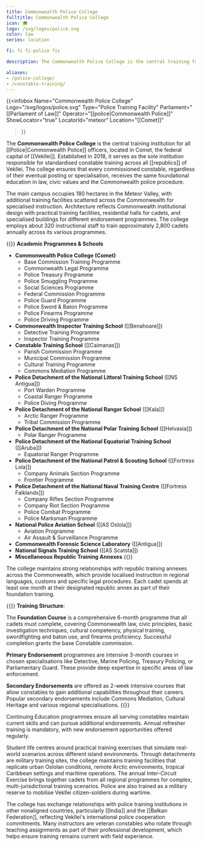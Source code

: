 ```yaml
---
title: Commonwealth Police College
fulltitle: Commonwealth Police College
icon: 🎓
logo: /svg/logos/police.svg
color: law
series: location

fi: fi fi-police fis

description: The Commonwealth Police College is the central training facility for all Vekllei constables, located in Comet.

aliases:
- /police-college/
- /constable-training/
---
```

{{<infobox
	 Name="Commonwealth Police College"
	 Logo="/svg/logos/police.svg"
	 Type="Police Training Facility"
     Parliament="[[Parliament of Law]]"
	 Operator="[[police|Commonwealth Police]]"
	 ShowLocator="true"
	 LocatorId="meteor"
	 Location="[[Comet]]"
 >}}

The <span class="fi fi-police fis"></span> **Commonwealth Police College** is the central training institution for all [[Police|Commonwealth Police]] officers, located in Comet, the federal capital of [[Vekllei]]. Established in 2018, it serves as the sole institution responsible for standardised constable training across all [[republics]] of Vekllei. The college ensures that every commissioned constable, regardless of their eventual posting or specialisation, receives the same foundational education in law, civic values and the Commonwealth police procedure.

The main campus occupies 180 hectares in the Meteor Valley, with additional training facilities scattered across the Commonwealth for specialised instruction. Architecture reflects Commonwealth institutional design with practical training facilities, residential halls for cadets, and specialised buildings for different endorsement programmes. The college employs about 320 instructional staff to train approximately 2,800 cadets annually across its various programmes.

{{<note column>}}
**Academic Programmes & Schools**

* **Commonwealth Police College (Comet)**
    * Base Commission Training Programme
    * Commonwealth Legal Programme
    * Police Treasury Programme
    * Police Smuggling Programme
    * Social Sciences Programme
    * Federal Commission Programme
    * Police Guard Programme
    * Police Sword & Baton Programme
    * Police Firearms Programme
    * Police Driving Programme
* **Commonwealth Inspector Training School** ([[Benahoare]])
    * Detective Training Programme
    * Inspector Training Programme
* **Constable Training School** ([[Caimanas]])
    * Parish Commission Programme
    * Municipal Commission Programme
    * Cultural Training Programme
    * Commons Mediation Programme
* **Police Detachment of the National Littoral Training School** ([[NS Antigua]])
    * Port Warden Programme
    * Coastal Ranger Programme
    * Police Diving Programme
* **Police Detachment of the National Ranger School** ([[Kala]])
    * Arctic Ranger Programme
    * Tribal Commission Programme
* **Police Detachment of the National Polar Training School** ([[Helvasia]])
    * Polar Ranger Programme
* **Police Detachment of the National Equatorial Training School** ([[Aruba]]) 
    * Equatorial Ranger Programme
* **Police Detachment of the National Patrol & Scouting School** ([[Fortress Lola]])
    * Company Animals Section Programme
    * Frontier Programme
* **Police Detachment of the National Naval Training Centre** ([[Fortress Falklands]])
    * Company Rifles Section Programme
    * Company Riot Section Programme
    * Police Combat Programme
    * Police Marksman Programme
* **National Police Aviation School** ([[AS Oslola]])
     * Aviation Programme
     * Air Assault & Surveillance Programme
* **Commonwealth Forensic Science Laboratory** ([[Antigua]])
* **National Signals Training School** ([[AS Scatsta]])
* **Miscellaneous Republic Training Annexes**
{{</note>}}

The college maintains strong relationships with republic training annexes across the Commonwealth, which provide localised instruction in regional languages, customs and specific legal procedures. Each cadet spends at least one month at their designated republic annex as part of their foundation training.

{{<note>}}
**Training Structure**:

The **Foundation Course** is a comprehensive 6-month programme that all cadets must complete, covering Commonwealth law, civic principles, basic investigation techniques, cultural competency, physical training, swordfighting and baton use, and firearms proficiency. Successful completion grants the base Constable commission.

**Primary Endorsement** programmes are intensive 3-month courses in chosen specialisations like Detective, Marine Policing, Treasury Policing, or Parliamentary Guard. These provide deep expertise in specific areas of law enforcement.

**Secondary Endorsements** are offered as 2-week intensive courses that allow constables to gain additional capabilities throughout their careers. Popular secondary endorsements include Commons Mediation, Cultural Heritage and various regional specialisations.
{{</note>}}

Continuing Education programmes ensure all serving constables maintain current skills and can pursue additional endorsements. Annual refresher training is mandatory, with new endorsement opportunities offered regularly.

Student life centres around practical training exercises that simulate real-world scenarios across different island environments. Through detachments are military training sites, the college maintains training facilities that replicate urban Oslolan conditions, remote Arctic environments, tropical Caribbean settings and maritime operations. The annual Inter-Circuit Exercise brings together cadets from all regional programmes for complex, multi-jurisdictional training scenarios. Police are also trained as a military reserve to mobilise Vekllei citizen-soldiers during wartime.

The college has exchange relationships with police training institutions in other nonaligned countries, particularly [[India]] and the [[Balkan Federation]], reflecting Vekllei's international police cooperation commitments. Many instructors are veteran constables who rotate through teaching assignments as part of their professional development, which helps ensure training remains current with field experience.